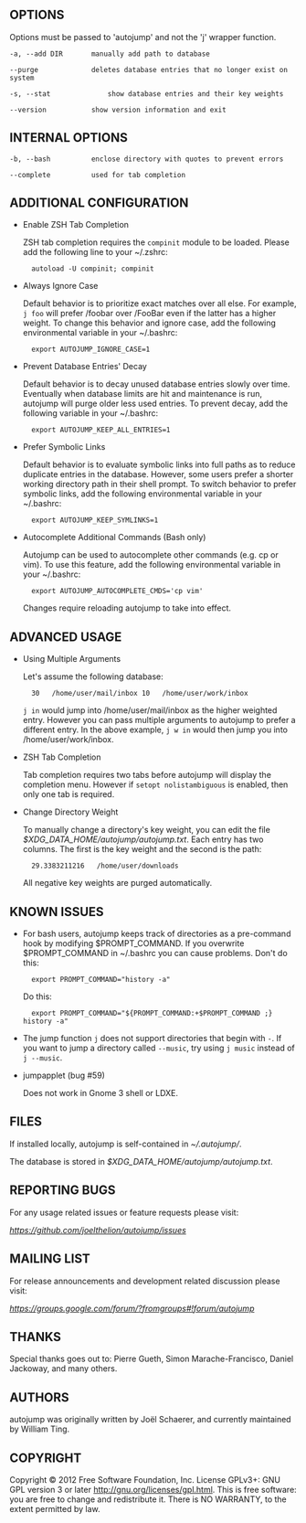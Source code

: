 ## OPTIONS

Options must be passed to 'autojump' and not the 'j' wrapper function.

    -a, --add DIR       manually add path to database

    --purge             deletes database entries that no longer exist on system

    -s, --stat              show database entries and their key weights

    --version           show version information and exit

## INTERNAL OPTIONS

    -b, --bash          enclose directory with quotes to prevent errors

    --complete          used for tab completion

## ADDITIONAL CONFIGURATION

- Enable ZSH Tab Completion

    ZSH tab completion requires the `compinit` module to be loaded. Please add
    the following line to your ~/.zshrc:

        autoload -U compinit; compinit

- Always Ignore Case

    Default behavior is to prioritize exact matches over all else. For example,
    `j foo` will prefer /foobar over /FooBar even if the latter has a higher
    weight. To change this behavior and ignore case, add the following
    environmental variable in your ~/.bashrc:

        export AUTOJUMP_IGNORE_CASE=1

- Prevent Database Entries' Decay

    Default behavior is to decay unused database entries slowly over time.
    Eventually when database limits are hit and maintenance is run, autojump
    will purge older less used entries. To prevent decay, add the following
    variable in your ~/.bashrc:

        export AUTOJUMP_KEEP_ALL_ENTRIES=1

- Prefer Symbolic Links

    Default behavior is to evaluate symbolic links into full paths as to reduce
    duplicate entries in the database. However, some users prefer a shorter
    working directory path in their shell prompt. To switch behavior to prefer
    symbolic links, add the following environmental variable in your ~/.bashrc:

        export AUTOJUMP_KEEP_SYMLINKS=1

- Autocomplete Additional Commands (Bash only)

    Autojump can be used to autocomplete other commands (e.g. cp or vim). To use
    this feature, add the following environmental variable in your ~/.bashrc:

        export AUTOJUMP_AUTOCOMPLETE_CMDS='cp vim'

    Changes require reloading autojump to take into effect.

## ADVANCED USAGE

- Using Multiple Arguments

    Let's assume the following database:

        30   /home/user/mail/inbox 10   /home/user/work/inbox

    `j in` would jump into /home/user/mail/inbox as the higher weighted entry.
    However you can pass multiple arguments to autojump to prefer a different
    entry. In the above example, `j w in` would then jump you into
    /home/user/work/inbox.

- ZSH Tab Completion

    Tab completion requires two tabs before autojump will display the completion
    menu. However if `setopt nolistambiguous` is enabled, then only one tab is
    required.

- Change Directory Weight

    To manually change a directory's key weight, you can edit the file
    _$XDG_DATA_HOME/autojump/autojump.txt_. Each entry has two columns. The
    first is the key weight and the second is the path:

        29.3383211216   /home/user/downloads

    All negative key weights are purged automatically.

## KNOWN ISSUES

- For bash users, autojump keeps track of directories as a pre-command hook by
  modifying $PROMPT_COMMAND. If you overwrite $PROMPT_COMMAND in ~/.bashrc you
  can cause problems. Don't do this:

        export PROMPT_COMMAND="history -a"

    Do this:

        export PROMPT_COMMAND="${PROMPT_COMMAND:+$PROMPT_COMMAND ;} history -a"

- The jump function `j` does not support directories that begin with `-`. If you
  want to jump a directory called `--music`, try using `j music` instead of `j
  --music`.

- jumpapplet (bug #59)

    Does not work in Gnome 3 shell or LDXE.

## FILES

If installed locally, autojump is self-contained in _~/.autojump/_.

The database is stored in _$XDG_DATA_HOME/autojump/autojump.txt_.

## REPORTING BUGS

For any usage related issues or feature requests please visit:

_https://github.com/joelthelion/autojump/issues_

## MAILING LIST

For release announcements and development related discussion please visit:

_https://groups.google.com/forum/?fromgroups#!forum/autojump_

## THANKS

Special thanks goes out to: Pierre Gueth, Simon Marache-Francisco, Daniel
Jackoway, and many others.

## AUTHORS

autojump was originally written by Joël Schaerer, and currently maintained by
William Ting.

## COPYRIGHT

Copyright © 2012 Free Software Foundation, Inc. License GPLv3+: GNU  GPL version
3 or later <http://gnu.org/licenses/gpl.html>. This is free software: you are
free to change and redistribute it. There is NO WARRANTY, to the extent
permitted by law.
